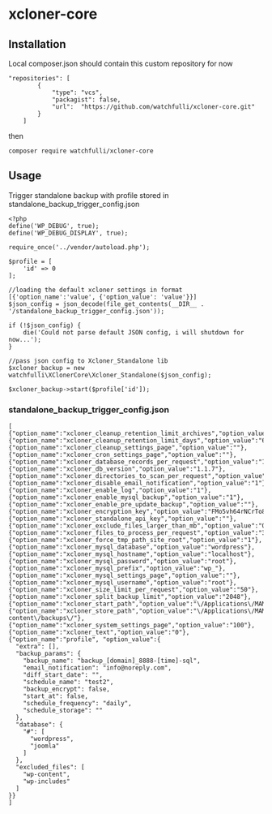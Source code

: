 # xcloner-core

## Installation

Local composer.json should contain this custom repository for now

```
"repositories": [
        {
            "type": "vcs",
            "packagist": false,
            "url":  "https://github.com/watchfulli/xcloner-core.git"
        }
    ]
 ```

then 

```composer require watchfulli/xcloner-core```

## Usage

Trigger standalone backup with profile stored in standalone_backup_trigger_config.json

```
<?php
define('WP_DEBUG', true);
define('WP_DEBUG_DISPLAY', true);

require_once('../vendor/autoload.php');

$profile = [
    'id' => 0
];

//loading the default xcloner settings in format [{'option_name':'value', {'option_value': 'value'}}]
$json_config = json_decode(file_get_contents(__DIR__ . '/standalone_backup_trigger_config.json'));

if (!$json_config) {
    die('Could not parse default JSON config, i will shutdown for now...');
}

//pass json config to Xcloner_Standalone lib
$xcloner_backup = new watchfulli\XClonerCore\Xcloner_Standalone($json_config);

$xcloner_backup->start($profile['id']);

```


### standalone_backup_trigger_config.json

```
[
{"option_name":"xcloner_cleanup_retention_limit_archives","option_value":"100"},
{"option_name":"xcloner_cleanup_retention_limit_days","option_value":"60"},
{"option_name":"xcloner_cleanup_settings_page","option_value":""},
{"option_name":"xcloner_cron_settings_page","option_value":""},
{"option_name":"xcloner_database_records_per_request","option_value":"1000"},
{"option_name":"xcloner_db_version","option_value":"1.1.7"},
{"option_name":"xcloner_directories_to_scan_per_request","option_value":"1000"},
{"option_name":"xcloner_disable_email_notification","option_value":"1"},
{"option_name":"xcloner_enable_log","option_value":"1"},
{"option_name":"xcloner_enable_mysql_backup","option_value":"1"},
{"option_name":"xcloner_enable_pre_update_backup","option_value":""},
{"option_name":"xcloner_encryption_key","option_value":"FMo5vh64rNCrTo8zcmTsrzV88nnHj6BGOAK"},
{"option_name":"xcloner_standalone_api_key","option_value":""},
{"option_name":"xcloner_exclude_files_larger_than_mb","option_value":"0"},
{"option_name":"xcloner_files_to_process_per_request","option_value":"328"},
{"option_name":"xcloner_force_tmp_path_site_root","option_value":"1"},
{"option_name":"xcloner_mysql_database","option_value":"wordpress"},
{"option_name":"xcloner_mysql_hostname","option_value":"localhost"},
{"option_name":"xcloner_mysql_password","option_value":"root"},
{"option_name":"xcloner_mysql_prefix","option_value":"wp_"},
{"option_name":"xcloner_mysql_settings_page","option_value":""},
{"option_name":"xcloner_mysql_username","option_value":"root"},
{"option_name":"xcloner_size_limit_per_request","option_value":"50"},
{"option_name":"xcloner_split_backup_limit","option_value":"2048"},
{"option_name":"xcloner_start_path","option_value":"\/Applications\/MAMP\/htdocs\/wordpress/"},
{"option_name":"xcloner_store_path","option_value":"\/Applications\/MAMP\/htdocs\/wordpress\/wp-content\/backups\/"},
{"option_name":"xcloner_system_settings_page","option_value":"100"},
{"option_name":"xcloner_text","option_value":"0"},
{"option_name":"profile", "option_value":{
  "extra": [],
  "backup_params": {
    "backup_name": "backup_[domain]_8888-[time]-sql",
    "email_notification": "info@noreply.com",
    "diff_start_date": "",
    "schedule_name": "test2",
    "backup_encrypt": false,
    "start_at": false,
    "schedule_frequency": "daily",
    "schedule_storage": ""
  },
  "database": {
    "#": [
      "wordpress",
      "joomla"
    ]
  },
  "excluded_files": [
    "wp-content",
    "wp-includes"
  ]
}}
]
```
